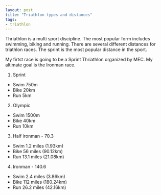 ```yaml
---
layout: post
title: "Triathlon types and distances"
tags:
- triathlon
---
```


Thriathlon is a multi sport discipline. The most popular form includes swimming, biking and running. 
There are several different distances for triathlon races. The sprint is the most popular distance in the sport.

My firtst race is going to be a Sprint Thriathlon organized by MEC. My altimate goal is the Ironman race.

 1. Sprint
  - Swim 750m
  - Bike 20km
  - Run 5km

 2. Olympic
  - Swim 1500m
  - Bike 40km
  - Run 10km

3. Half ironman - 70.3
  - Swim  1.2 miles (1.93km)
  - Bike  56 miles (90.12km)
  - Run   13.1 miles (21.08km)

4. Ironman - 140.6
  - Swim  2.4 miles (3.86km)
  - Bike  112 miles (180.24km)
  - Run   26.2 miles (42.16km)
